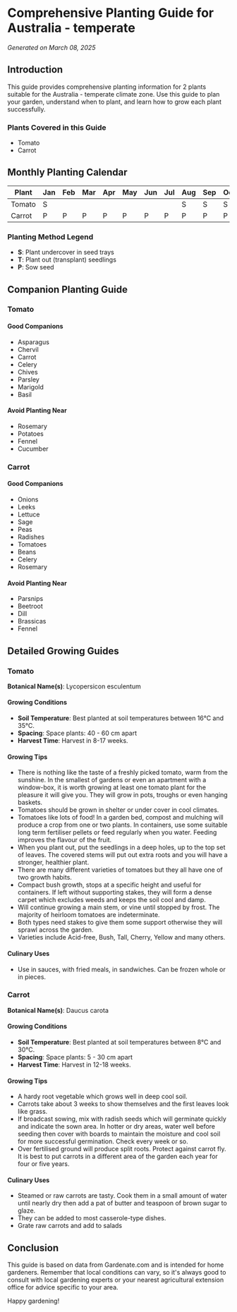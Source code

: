 # Comprehensive Planting Guide for Australia - temperate

*Generated on March 08, 2025*

## Introduction

This guide provides comprehensive planting information for 2 plants suitable for the Australia - temperate climate zone. Use this guide to plan your garden, understand when to plant, and learn how to grow each plant successfully.

### Plants Covered in this Guide

- Tomato
- Carrot

## Monthly Planting Calendar

| Plant | Jan | Feb | Mar | Apr | May | Jun | Jul | Aug | Sep | Oct | Nov | Dec |
|-------|--|--|--|--|--|--|--|--|--|--|--|--|
| Tomato | S |  |  |  |  |  |  | S | S | S | S | S | 
| Carrot | P | P | P | P | P | P | P | P | P | P | P | P | 

### Planting Method Legend

- **S**: Plant undercover in seed trays
- **T**: Plant out (transplant) seedlings
- **P**: Sow seed

## Companion Planting Guide

### Tomato

#### Good Companions
- Asparagus
- Chervil
- Carrot
- Celery
- Chives
- Parsley
- Marigold
- Basil

#### Avoid Planting Near
- Rosemary
- Potatoes
- Fennel
- Cucumber

### Carrot

#### Good Companions
- Onions
- Leeks
- Lettuce
- Sage
- Peas
- Radishes
- Tomatoes
- Beans
- Celery
- Rosemary

#### Avoid Planting Near
- Parsnips
- Beetroot
- Dill
- Brassicas
- Fennel

## Detailed Growing Guides

### Tomato

**Botanical Name(s)**: Lycopersicon esculentum

#### Growing Conditions
- **Soil Temperature**: Best planted at soil temperatures between 16°C and 35°C.
- **Spacing**: Space plants: 40 - 60 cm apart
- **Harvest Time**: Harvest in 8-17 weeks.

#### Growing Tips
- There is nothing like the taste of a freshly picked tomato, warm from the sunshine. In the smallest of gardens or even an apartment with a window-box, it is worth growing at least one tomato plant for the pleasure it will give you. They will grow in pots, troughs or even hanging baskets.
- Tomatoes should be grown in shelter or under cover in cool climates.
- Tomatoes like lots of food! In a garden bed, compost and mulching will produce a crop from one or two plants. In containers, use some suitable long term fertiliser pellets or feed regularly when you water. Feeding improves the flavour of the fruit.
- When you plant out, put the seedlings in a deep holes, up to the top set of leaves. The covered stems will put out extra roots and you will have a stronger, healthier plant.
- There are many different varieties of tomatoes but they all have one of two growth habits.
- Compact bush growth, stops at a specific height and useful for containers. If left without supporting stakes, they will form a dense carpet which excludes weeds and keeps the soil cool and damp.
- Will continue growing a main stem, or vine until stopped by frost. The majority of heirloom tomatoes are indeterminate.
- Both types need stakes to give them some support otherwise they will sprawl across the garden.
- Varieties include Acid-free, Bush, Tall, Cherry, Yellow and many others.

#### Culinary Uses
- Use in sauces, with fried meals, in sandwiches. Can be frozen whole or in pieces.

### Carrot

**Botanical Name(s)**: Daucus carota

#### Growing Conditions
- **Soil Temperature**: Best planted at soil temperatures between 8°C and 30°C.
- **Spacing**: Space plants: 5 - 30 cm apart
- **Harvest Time**: Harvest in 12-18 weeks.

#### Growing Tips
- A hardy root vegetable which grows well in deep cool soil.
- Carrots take about 3 weeks to show themselves and the first leaves look like grass.
- If broadcast sowing, mix with radish seeds which will germinate quickly and indicate the sown area. In hotter or dry areas, water well before seeding then cover with boards to maintain the moisture and cool soil for more successful germination. Check every week or so.
- Over fertilised ground will produce split roots. Protect against carrot fly. It is best to put carrots in a different area of the garden each year for four or five years.

#### Culinary Uses
- Steamed or raw carrots are tasty. Cook them in a small amount of water until nearly dry then add a pat of butter and teaspoon of brown sugar to glaze.
- They can be added to most casserole-type dishes.
- Grate raw carrots and add to salads

## Conclusion

This guide is based on data from Gardenate.com and is intended for home gardeners. Remember that local conditions can vary, so it's always good to consult with local gardening experts or your nearest agricultural extension office for advice specific to your area.

Happy gardening!
